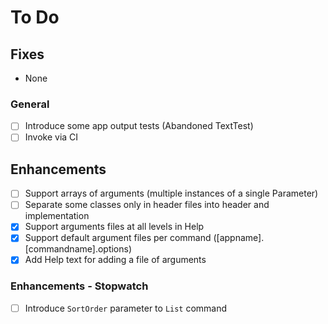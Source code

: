 # To Do

## Fixes

- None

### General

- [ ] Introduce some app output tests (Abandoned TextTest)
- [ ] Invoke via CI

## Enhancements

- [ ] Support arrays of arguments (multiple instances of a single Parameter)
- [ ] Separate some classes only in header files into header and implementation
- [X] Support arguments files at all levels in Help
- [X] Support default argument files per command ([appname].[commandname].options)
- [X] Add Help text for adding a file of arguments

### Enhancements - Stopwatch

- [ ] Introduce `SortOrder` parameter to `List` command
